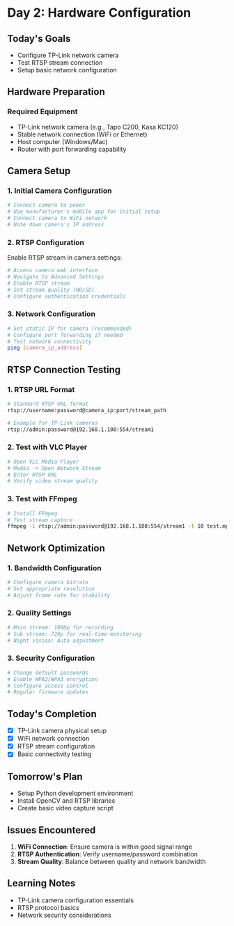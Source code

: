 # Day 2: Hardware Configuration

## Today's Goals

- Configure TP-Link network camera
- Test RTSP stream connection
- Setup basic network configuration

## Hardware Preparation

### Required Equipment
- TP-Link network camera (e.g., Tapo C200, Kasa KC120)
- Stable network connection (WiFi or Ethernet)
- Host computer (Windows/Mac)
- Router with port forwarding capability

## Camera Setup

### 1. Initial Camera Configuration

```bash
# Connect camera to power
# Use manufacturer's mobile app for initial setup
# Connect camera to WiFi network
# Note down camera's IP address
```

### 2. RTSP Configuration

Enable RTSP stream in camera settings:
```bash
# Access camera web interface
# Navigate to Advanced Settings
# Enable RTSP stream
# Set stream quality (HD/SD)
# Configure authentication credentials
```

### 3. Network Configuration

```bash
# Set static IP for camera (recommended)
# Configure port forwarding if needed
# Test network connectivity
ping [camera_ip_address]
```

## RTSP Connection Testing

### 1. RTSP URL Format

```bash
# Standard RTSP URL format
rtsp://username:password@camera_ip:port/stream_path

# Example for TP-Link cameras
rtsp://admin:password@192.168.1.100:554/stream1
```

### 2. Test with VLC Player

```bash
# Open VLC Media Player
# Media -> Open Network Stream
# Enter RTSP URL
# Verify video stream quality
```

### 3. Test with FFmpeg

```bash
# Install FFmpeg
# Test stream capture
ffmpeg -i rtsp://admin:password@192.168.1.100:554/stream1 -t 10 test.mp4
```

## Network Optimization

### 1. Bandwidth Configuration

```bash
# Configure camera bitrate
# Set appropriate resolution
# Adjust frame rate for stability
```

### 2. Quality Settings

```bash
# Main stream: 1080p for recording
# Sub stream: 720p for real-time monitoring
# Night vision: Auto adjustment
```

### 3. Security Configuration

```bash
# Change default passwords
# Enable WPA2/WPA3 encryption
# Configure access control
# Regular firmware updates
```

## Today's Completion

- [x] TP-Link camera physical setup
- [x] WiFi network connection
- [x] RTSP stream configuration
- [x] Basic connectivity testing

## Tomorrow's Plan

- Setup Python development environment
- Install OpenCV and RTSP libraries
- Create basic video capture script

## Issues Encountered

1. **WiFi Connection**: Ensure camera is within good signal range
2. **RTSP Authentication**: Verify username/password combination
3. **Stream Quality**: Balance between quality and network bandwidth

## Learning Notes

- TP-Link camera configuration essentials
- RTSP protocol basics
- Network security considerations
